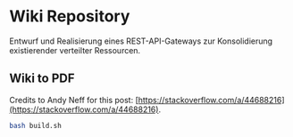 # Wiki Repository
Entwurf und Realisierung eines REST-API-Gateways zur Konsolidierung existierender verteilter Ressourcen.

## Wiki to PDF
Credits to Andy Neff for this post: [https://stackoverflow.com/a/44688216](https://stackoverflow.com/a/44688216).
```bash
bash build.sh
```
